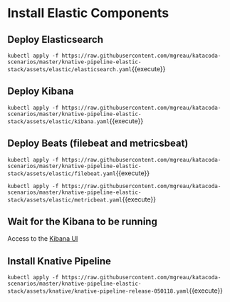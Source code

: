 # Install Elastic Components #


## Deploy Elasticsearch

`kubectl apply -f https://raw.githubusercontent.com/mgreau/katacoda-scenarios/master/knative-pipeline-elastic-stack/assets/elastic/elasticsearch.yaml`{{execute}}

## Deploy Kibana

`kubectl apply -f https://raw.githubusercontent.com/mgreau/katacoda-scenarios/master/knative-pipeline-elastic-stack/assets/elastic/kibana.yaml`{{execute}}


## Deploy Beats (filebeat and metricsbeat)

`kubectl apply -f https://raw.githubusercontent.com/mgreau/katacoda-scenarios/master/knative-pipeline-elastic-stack/assets/elastic/filebeat.yaml`{{execute}}

`kubectl apply -f https://raw.githubusercontent.com/mgreau/katacoda-scenarios/master/knative-pipeline-elastic-stack/assets/elastic/metricbeat.yaml`{{execute}}

## Wait for the Kibana to be running

Access to the  [Kibana UI](https://[[HOST_SUBDOMAIN]]-30601-[[KATACODA_HOST]].environments.katacoda.com/)


## Install Knative Pipeline

`kubectl apply -f https://raw.githubusercontent.com/mgreau/katacoda-scenarios/master/knative-pipeline-elastic-stack/assets/knative/knative-pipeline-release-050118.yaml`{{execute}}